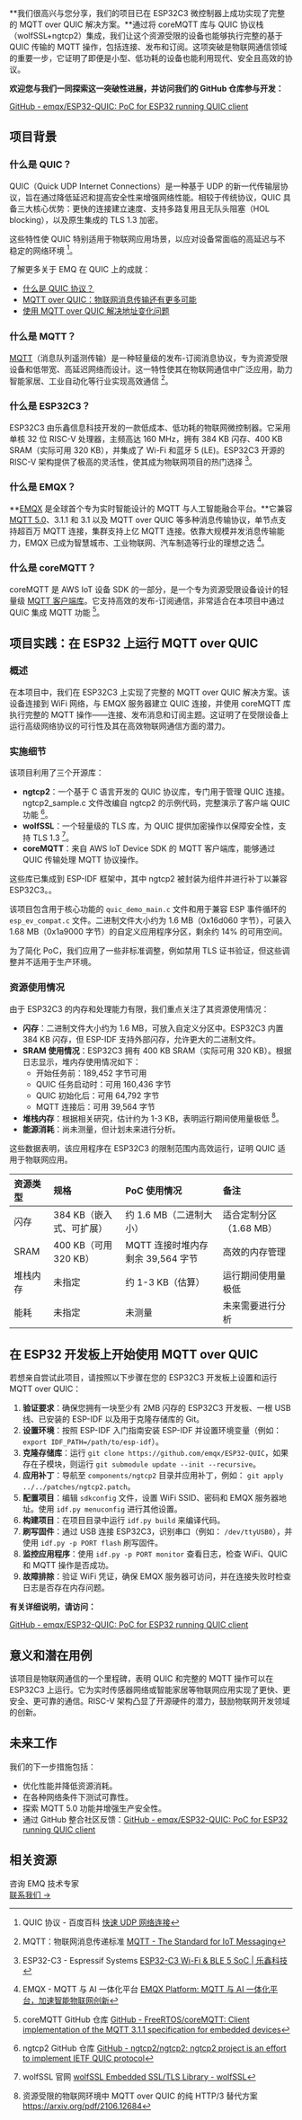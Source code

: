 **我们很高兴与您分享，我们的项目已在 ESP32C3 微控制器上成功实现了完整的 MQTT over QUIC 解决方案。**通过将 coreMQTT 库与 QUIC 协议栈（wolfSSL+ngtcp2）集成，我们让这个资源受限的设备也能够执行完整的基于 QUIC 传输的 MQTT 操作，包括连接、发布和订阅。这项突破是物联网通信领域的重要一步，它证明了即便是小型、低功耗的设备也能利用现代、安全且高效的协议。

**欢迎您与我们一同探索这一突破性进展，并访问我们的 GitHub 仓库参与开发：**

[GitHub - emqx/ESP32-QUIC: PoC for ESP32 running QUIC client](https://github.com/emqx/ESP32-QUIC)

## 项目背景

### 什么是 QUIC？

QUIC（Quick UDP Internet Connections）是一种基于 UDP 的新一代传输层协议，旨在通过降低延迟和提高安全性来增强网络性能。相较于传统协议，QUIC 具备三大核心优势：更快的连接建立速度、支持多路复用且无队头阻塞（HOL blocking），以及原生集成的 TLS 1.3 加密。

这些特性使 QUIC 特别适用于物联网应用场景，以应对设备常面临的高延迟与不稳定的网络环境 [^1]。

了解更多关于 EMQ 在 QUIC 上的成就：

- [什么是 QUIC 协议？](https://www.emqx.com/zh/blog/quic-protocol-the-features-use-cases-and-impact-for-iot-iov)
- [MQTT over QUIC：物联网消息传输还有更多可能](https://www.emqx.com/zh/blog/mqtt-over-quic)
- [使用 MQTT over QUIC 解决地址变化问题](https://www.emqx.com/zh/blog/overcoming-address-change-with-mqtt-over-quic)

### 什么是 MQTT？

[MQTT](https://www.emqx.com/zh/blog/the-easiest-guide-to-getting-started-with-mqtt)（消息队列遥测传输）是一种轻量级的发布-订阅消息协议，专为资源受限设备和低带宽、高延迟网络而设计。这一特性使其在物联网通信中广泛应用，助力智能家居、工业自动化等行业实现高效通信 [^2]。

### 什么是 ESP32C3？

ESP32C3 由乐鑫信息科技开发的一款低成本、低功耗的物联网微控制器。它采用单核 32 位 RISC-V 处理器，主频高达 160 MHz，拥有 384 KB 闪存、400 KB SRAM（实际可用 320 KB），并集成了 Wi-Fi 和蓝牙 5 (LE)。ESP32C3 开源的 RISC-V 架构提供了极高的灵活性，使其成为物联网项目的热门选择 [^3]。

### 什么是 EMQX？

**[EMQX](https://www.emqx.com/zh/products/emqx) 是全球首个专为实时智能设计的 MQTT 与人工智能融合平台。**它兼容 [MQTT 5.0](https://www.emqx.com/zh/blog/introduction-to-mqtt-5)、3.1.1 和 3.1 以及 MQTT over QUIC 等多种消息传输协议，单节点支持超百万 MQTT 连接，集群支持上亿 MQTT 连接。依靠大规模并发消息传输能力，EMQX 已成为智慧城市、工业物联网、汽车制造等行业的理想之选 [^4]。

### **什么是 coreMQTT？**

coreMQTT 是 AWS IoT 设备 SDK 的一部分，是一个专为资源受限设备设计的轻量级 [MQTT 客户端库](https://www.emqx.com/zh/mqtt-client-sdk)。它支持高效的发布-订阅通信，非常适合在本项目中通过 QUIC 集成 MQTT 功能 [^5]。

## **项目实践：在 ESP32 上运行 MQTT over QUIC**

### **概述**

在本项目中，我们在 ESP32C3 上实现了完整的 MQTT over QUIC 解决方案。该设备连接到 WiFi 网络，与 EMQX 服务器建立 QUIC 连接，并使用 coreMQTT 库执行完整的 MQTT 操作——连接、发布消息和订阅主题。这证明了在受限设备上运行高级网络协议的可行性及其在高效物联网通信方面的潜力。

### 实施细节

该项目利用了三个开源库：

- **ngtcp2**：一个基于 C 语言开发的 QUIC 协议库，专门用于管理 QUIC 连接。ngtcp2_sample.c 文件改编自 ngtcp2 的示例代码，完整演示了客户端 QUIC 功能 [^6]。
- **wolfSSL**：一个轻量级的 TLS 库，为 QUIC 提供加密操作以保障安全性，支持 TLS 1.3 [^7]。
- **coreMQTT**：来自 AWS IoT Device SDK 的 MQTT 客户端库，能够通过 QUIC 传输处理 MQTT 协议操作。

这些库已集成到 ESP-IDF 框架中，其中 ngtcp2 被封装为组件并进行补丁以兼容 ESP32C3。。

该项目包含用于核心功能的 `quic_demo_main.c` 文件和用于兼容 ESP 事件循环的 `esp_ev_compat.c` 文件。二进制文件大小约为 1.6 MB（0x16d060 字节），可装入 1.68 MB（0x1a9000 字节）的自定义应用程序分区，剩余约 14% 的可用空间。

为了简化 PoC，我们应用了一些非标准调整，例如禁用 TLS 证书验证，但这些调整并不适用于生产环境。

### 资源使用情况

由于 ESP32C3 的内存和处理能力有限，我们重点关注了其资源使用情况：

- **闪存**：二进制文件大小约为 1.6 MB，可放入自定义分区中。ESP32C3 内置 384 KB 闪存，但 ESP-IDF 支持外部闪存，允许更大的二进制文件。
- **SRAM 使用情况**：ESP32C3 拥有 400 KB SRAM（实际可用 320 KB）。根据日志显示，堆内存使用情况如下：
  - 开始任务前：189,452 字节可用
  - QUIC 任务启动时：可用 160,436 字节
  - QUIC 初始化后：可用 64,792 字节
  - MQTT 连接后：可用 39,564 字节
- **堆栈内存**：根据相关研究，估计约为 1-3 KB，表明运行期间使用量极低 [^8]。
- **能源消耗**：尚未测量，但计划未来进行分析。

这些数据表明，该应用程序在 ESP32C3 的限制范围内高效运行，证明 QUIC 适用于物联网应用。

| **资源类型** | **规格**                 | **PoC 使用情况**                  | **备注**                |
| :----------- | :----------------------- | :-------------------------------- | :---------------------- |
| 闪存         | 384 KB（嵌入式、可扩展） | 约 1.6 MB（二进制大小）           | 适合定制分区（1.68 MB） |
| SRAM         | 400 KB（可用 320 KB）    | MQTT 连接时堆内存剩余 39,564 字节 | 高效的内存管理          |
| 堆栈内存     | 未指定                   | 约 1-3 KB（估算）                 | 运行期间使用量极低      |
| 能耗         | 未指定                   | 未测量                            | 未来需要进行分析        |

## 在 ESP32 开发板上开始使用 MQTT over QUIC

若想亲自尝试此项目，请按照以下步骤在您的 ESP32C3 开发板上设置和运行 MQTT over QUIC：

1. **验证要求**：确保您拥有一块至少有 2MB 闪存的 ESP32C3 开发板、一根 USB 线、已安装的 ESP-IDF 以及用于克隆存储库的 Git。
2. **设置环境**：按照 ESP-IDF 入门指南安装 ESP-IDF 并设置环境变量（例如：`export IDF_PATH=/path/to/esp-idf`）。
3. **克隆存储库**：运行 `git clone https://github.com/emqx/ESP32-QUIC`，如果存在子模块，则运行 `git submodule update --init --recursive`。
4. **应用补丁**：导航至 `components/ngtcp2` 目录并应用补丁，例如： `git apply ../../patches/ngtcp2.patch`。
5. **配置项目**：编辑 `sdkconfig` 文件，设置 WiFi SSID、密码和 EMQX 服务器地址。使用 `idf.py menuconfig` 进行其他设置。
6. **构建项目**：在项目目录中运行 `idf.py build` 来编译代码。
7. **刷写固件**：通过 USB 连接 ESP32C3，识别串口（例如： `/dev/ttyUSB0`），并使用 `idf.py -p PORT flash` 刷写固件。
8. **监控应用程序**：使用 `idf.py -p PORT monitor` 查看日志，检查 WiFi、QUIC 和 MQTT 操作是否成功。
9. **故障排除**：验证 WiFi 凭证，确保 EMQX 服务器可访问，并在连接失败时检查日志是否存在内存问题。

**有关详细说明，请访问：**

[GitHub - emqx/ESP32-QUIC: PoC for ESP32 running QUIC client](https://github.com/emqx/ESP32-QUIC)

## 意义和潜在用例

该项目是物联网通信的一个里程碑，表明 QUIC 和完整的 MQTT 操作可以在 ESP32C3 上运行。它为实时传感器网络或智能家居等物联网应用实现了更快、更安全、更可靠的通信。RISC-V 架构凸显了开源硬件的潜力，鼓励物联网开发领域的创新。

## 未来工作

我们的下一步措施包括：

- 优化性能并降低资源消耗。
- 在各种网络条件下测试可靠性。
- 探索 MQTT 5.0 功能并增强生产安全性。
- 通过 GitHub 整合社区反馈：[GitHub - emqx/ESP32-QUIC: PoC for ESP32 running QUIC client](https://github.com/emqx/ESP32-QUIC)

## 相关资源

[^1]: QUIC 协议 - 百度百科 [快速 UDP 网络连接](https://baike.baidu.com/item/快速UDP网络连接/22785443?fr=aladdin) 
[^2]: MQTT：物联网消息传递标准 [MQTT - The Standard for IoT Messaging](https://mqtt.org/) 
[^3]: ESP32-C3 - Espressif Systems [ESP32-C3 Wi-Fi & BLE 5 SoC | 乐鑫科技](https://www.espressif.com/zh-hans/products/socs/esp32-c3) 
[^4]: EMQX - MQTT 与 AI 一体化平台 [EMQX Platform: MQTT 与 AI 一体化平台，加速智能物联网创新](https://www.emqx.com/zh/platform) 
[^5]: coreMQTT GitHub 仓库 [GitHub - FreeRTOS/coreMQTT: Client implementation of the MQTT 3.1.1 specification for embedded devices](https://github.com/FreeRTOS/coreMQTT) 
[^6]: ngtcp2 GitHub 仓库 [GitHub - ngtcp2/ngtcp2: ngtcp2 project is an effort to implement IETF QUIC protocol](https://github.com/ngtcp2/ngtcp2) 
[^7]: wolfSSL 官网 [wolfSSL Embedded SSL/TLS Library - wolfSSL](https://www.wolfssl.com/) 
[^8]: 资源受限的物联网环境中 MQTT over QUIC 的纯 HTTP/3 替代方案 https://arxiv.org/pdf/2106.12684





<section class="promotion">
    <div>
        咨询 EMQ 技术专家
    </div>
    <a href="https://www.emqx.com/zh/contact?product=solutions" class="button is-gradient">联系我们 →</a>
</section>
